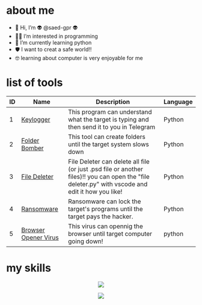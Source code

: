 # about me

- 👋 Hi, I’m :alien: @saed-gpr :alien:
- 👨‍💻 I’m interested in programming
- :snake: I’m currently learning python
- 🛡 I want to creat a safe world!!
- 🤓 learning about computer is very enjoyable for me

# list of tools
| ID |  Name   | Description |  Language  |
| -- | ------  |  ---------  |  --------  |
|  1 |  [Keylogger](https://github.com/saed-gpr/key_logger/)  | This program can understand what the target is typing and then send it to you in Telegram | Python |
|  2 |  [Folder Bomber](https://github.com/saed-gpr/folder-bomber) | This tool can create folders until the target system slows down | Python |
|  3 |  [File Deleter](https://github.com/saed-gpr/file-deleter) | File Deleter can delete all file (or just .psd file or another files)!! you can open the "file deleter.py" with vscode and edit it how you like! | Python |
|  4 |  [Ransomware](https://github.com/saed-gpr/ransomware) | Ransomware can lock the target's programs until the target pays the hacker.  | Python |
|  5 |  [Browser Opener Virus](https://github.com/saed-gpr/browser-opener) | This virus can opennig the browser until target computer going down! | python |



# my skills

<p align="center">
  <a href="https://skillicons.dev">
    <img src="https://skillicons.dev/icons?i=py,linux,bash" />
  </a>
</p>
<p align="center">
  <a href="https://skillicons.dev">
    <img src="https://skillicons.dev/icons?i=raspberrypi,arduino,github" />
  </a>
</p>






<!---
saed-gpr/saed-gpr is a ✨ special ✨ repository because its `README.md` (this file) appears on your GitHub profile.
You can click the Preview link to take a look at your changes.
--->
